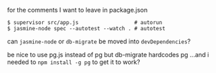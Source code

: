 for the comments I want to leave in package.json

    $ supervisor src/app.js                  # autorun
    $ jasmine-node spec --autotest --watch . # autotest

can `jasmine-node` or `db-migrate` be moved into `devDependencies`?

be nice to use pg.js instead of pg but db-migrate hardcodes pg
...and i needed to `npm install -g pg` to get it to work?


